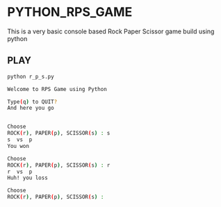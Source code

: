 # PYTHON_RPS_GAME
This is a very basic console based Rock Paper Scissor game build using python


## PLAY

```bash
python r_p_s.py

Welcome to RPS Game using Python

Type(q) to QUIT?
And here you go


Choose
ROCK(r), PAPER(p), SCISSOR(s) : s
s  vs  p
You won

Choose
ROCK(r), PAPER(p), SCISSOR(s) : r
r  vs  p
Huh! you loss

Choose
ROCK(r), PAPER(p), SCISSOR(s) :

```
